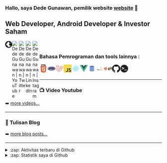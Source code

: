 ### Hallo, saya Dede Gunawan, pemilik website [website] 👋

## Web Developer, Android Developer & Investor Saham

[<img align="left" alt="dede-gunawan.web.id" width="22px" src="https://raw.githubusercontent.com/iconic/open-iconic/master/svg/globe.svg" />][website]
[<img align="left" alt="Dede Gunawan | YouTube" width="22px" src="https://cdn.jsdelivr.net/npm/simple-icons@v3/icons/youtube.svg" />][youtube]
[<img align="left" alt="Dede Gunawan | Twitter" width="22px" src="https://cdn.jsdelivr.net/npm/simple-icons@v3/icons/twitter.svg" />][twitter]
[<img align="left" alt="Dede Gunawan | LinkedIn" width="22px" src="https://cdn.jsdelivr.net/npm/simple-icons@v3/icons/linkedin.svg" />][linkedin]
[<img align="left" alt="Dede Gunawan | Instagram" width="22px" src="https://cdn.jsdelivr.net/npm/simple-icons@v3/icons/instagram.svg" />][instagram]

<br />

### Bahasa Pemrograman dan tools lainnya :

[<img align="left" alt="HTML5" width="26px" src="https://raw.githubusercontent.com/github/explore/80688e429a7d4ef2fca1e82350fe8e3517d3494d/topics/html/html.png" />][youtube]
[<img align="left" alt="PHP" width="26px" src="https://raw.githubusercontent.com/github/explore/80688e429a7d4ef2fca1e82350fe8e3517d3494d/topics/php/php.png" />][youtube]
[<img align="left" alt="CSS3" width="26px" src="https://raw.githubusercontent.com/github/explore/80688e429a7d4ef2fca1e82350fe8e3517d3494d/topics/laravel/laravel.png" />][youtube]
[<img align="left" alt="JavaScript" width="26px" src="https://raw.githubusercontent.com/github/explore/80688e429a7d4ef2fca1e82350fe8e3517d3494d/topics/javascript/javascript.png" />][youtube]
[<img align="left" alt="React" width="26px" src="https://raw.githubusercontent.com/github/explore/80688e429a7d4ef2fca1e82350fe8e3517d3494d/topics/react/react.png" />][youtube]
[<img align="left" alt="React" width="26px" src="https://raw.githubusercontent.com/github/explore/80688e429a7d4ef2fca1e82350fe8e3517d3494d/topics/vue/vue.png" />][youtube]
[<img align="left" alt="SQL" width="26px" src="https://raw.githubusercontent.com/github/explore/80688e429a7d4ef2fca1e82350fe8e3517d3494d/topics/sql/sql.png" />][youtube]
[<img align="left" alt="MySQL" width="26px" src="https://raw.githubusercontent.com/github/explore/80688e429a7d4ef2fca1e82350fe8e3517d3494d/topics/mysql/mysql.png" />][youtube]
[<img align="left" alt="Git" width="26px" src="https://raw.githubusercontent.com/github/explore/80688e429a7d4ef2fca1e82350fe8e3517d3494d/topics/git/git.png" />][youtube]
[<img align="left" alt="GitHub" width="26px" src="https://raw.githubusercontent.com/github/explore/78df643247d429f6cc873026c0622819ad797942/topics/github/github.png" />][youtube]
[<img align="left" alt="Terminal" width="26px" src="https://raw.githubusercontent.com/github/explore/80688e429a7d4ef2fca1e82350fe8e3517d3494d/topics/terminal/terminal.png" />][youtube]

<br />
<br />

---

### 📺 Video Youtube

<!-- YOUTUBE:START -->
<!-- YOUTUBE:END -->

➡️ [more videos...](https://www.youtube.com/channel/UClGBRy_f6_OWwZet3r4zNwA)

---

### 📕 Tulisan Blog

<!-- BLOG-POST-LIST:START -->
<!-- BLOG-POST-LIST:END -->

➡️ [more blog posts...](https://dede-gunawan.web.id)

---

<details>
  <summary>:zap: Aktivitas terbaru di Github</summary>
  
<!--START_SECTION:activity-->
<!--END_SECTION:activity-->

</details>

<details>
  <summary>:zap: Statistik saya di Github</summary>

  <img align="left" alt="Dede Gunawan " src="https://github-readme-stats.codestackr.vercel.app/api?username=dede-gunawan&show_icons=true&hide_border=true" />

</details>

[website]: https://dede-gunawan.web.id
[twitter]: https://twitter.com/dedegunawan1994
[youtube]: https://www.youtube.com/channel/UClGBRy_f6_OWwZet3r4zNwA
[instagram]: https://instagram.com/dedegunawan1994
[linkedin]: https://www.linkedin.com/in/dede-gunawan

